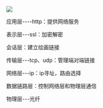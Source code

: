 ![](https://pic1.zhimg.com/80/v2-2d62ba265be486cb94ab531912aa3b9c_1440w.webp)

应用层----http：提供网络服务

表示层---ssl：加密解密

会话层：建立绘画链接

传输层---tcp、udp：管理端对端链接

网络层---ip：ip寻址，路由选择

数据链路层：控制网络层和物理层通信

物理层---光纤
